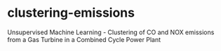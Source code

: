 # clustering-emissions
Unsupervised Machine Learning - Clustering of CO and NOX emissions from a Gas Turbine in a Combined Cycle Power Plant
